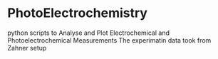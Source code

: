 # PhotoElectrochemistry
python scripts to Analyse and Plot Electrochemical and  Photoelectrochemical Measurements
The experimatin data took from Zahner setup